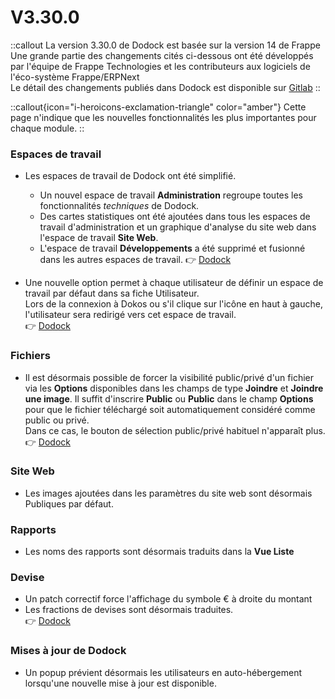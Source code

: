# V3.30.0

::callout
La version 3.30.0 de Dodock est basée sur la version 14 de Frappe  
Une grande partie des changements cités ci-dessous ont été développés par l'équipe de Frappe Technologies et les contributeurs aux logiciels de l'éco-système Frappe/ERPNext  
Le détail des changements publiés dans Dodock est disponible sur [Gitlab](https://gitlab.com/dokos/dodock/-/releases/v3.30.0)
::

::callout{icon="i-heroicons-exclamation-triangle" color="amber"}
Cette page n'indique que les nouvelles fonctionnalités les plus importantes pour chaque module.
::


### Espaces de travail

- Les espaces de travail de Dodock ont été simplifié.  
  - Un nouvel espace de travail **Administration** regroupe toutes les fonctionnalités *techniques* de Dodock.
  - Des cartes statistiques ont été ajoutées dans tous les espaces de travail d'administration et un graphique d'analyse du site web dans l'espace de travail **Site Web**.  
  - L'espace de travail **Développements** a été supprimé et fusionné dans les autres espaces de travail. 
:point_right: [Dodock](https://gitlab.com/dokos/dodock/-/merge_requests/128)


- Une nouvelle option permet à chaque utilisateur de définir un espace de travail par défaut dans sa fiche Utilisateur.  
  Lors de la connexion à Dokos ou s'il clique sur l'icône en haut à gauche, l'utilisateur sera redirigé vers cet espace de travail.  
:point_right: [Dodock](https://gitlab.com/dokos/dodock/-/merge_requests/113)


### Fichiers

- Il est désormais possible de forcer la visibilité public/privé d'un fichier via les **Options** disponibles dans les champs de type **Joindre** et **Joindre une image**.
  Il suffit d'inscrire **Public** ou **Public** dans le champ **Options** pour que le fichier téléchargé soit automatiquement considéré comme public ou privé.  
  Dans ce cas, le bouton de sélection public/privé habituel n'apparaît plus.
:point_right: [Dodock](https://gitlab.com/dokos/dodock/-/merge_requests/133)


### Site Web

- Les images ajoutées dans les paramètres du site web sont désormais Publiques par défaut.  


### Rapports

- Les noms des rapports sont désormais traduits dans la **Vue Liste**


### Devise

- Un patch correctif force l'affichage du symbole € à droite du montant  
- Les fractions de devises sont désormais traduites.  
:point_right: [Dodock](https://gitlab.com/dokos/dodock/-/merge_requests/125)


### Mises à jour de Dodock

- Un popup prévient désormais les utilisateurs en auto-hébergement lorsqu'une nouvelle mise à jour est disponible.

